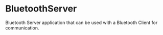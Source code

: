 # BluetoothServer
Bluetooth Server application that can be used with a Bluetooth Client for communication.
